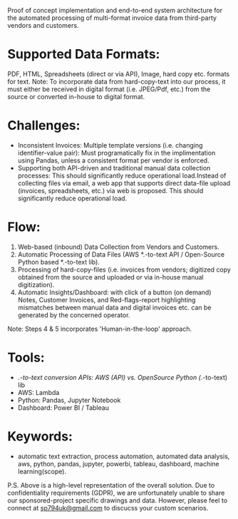 Proof of concept implementation and end-to-end system architecture for the automated processing of multi-format invoice data from third-party vendors and customers.

# Supported Data Formats: 
PDF, HTML, Spreadsheets (direct or via API), Image, hard copy etc. formats for text.
Note: To incorporate data from hard-copy-text into our process, it must either be received in digital format (i.e. JPEG/Pdf, etc.) from the source or converted in-house to digital format.

# Challenges:
- Inconsistent Invoices: Multiple template versions (i.e. changing identifier-value pair): Must programatically fix in the implimentation using Pandas, unless a consistent format per vendor is enforced.
- Supporting both API-driven and traditional manual data collection processes: This should significantly reduce operational load.Instead of collecting files via email, a web app that supports direct data-file upload (invoices, spreadsheets, etc.) via web is proposed. This should significantly reduce operational load.

# Flow:
1. Web-based (inbound) Data Collection from Vendors and Customers.
2. Automatic Processing of Data Files (AWS *.-to-text API / Open-Source Python based *.-to-text lib).
3. Processing of hard-copy-files (i.e. invoices from vendors; digitized copy obtained from the source and uploaded or via in-house manual digitization).
4. Automatic Insights/Dashboard: with click of a button (on demand) Notes, Customer Invoices, and Red-flags-report highlighting mismatches between manual data and digital invoices etc. can be generated by the concerned operator.

Note: Steps 4 & 5 incorporates 'Human-in-the-loop' approach.

# Tools:
- *.-to-text conversion APIs: AWS (API) vs. OpenSource Python (*.-to-text) lib
- AWS: Lambda
- Python: Pandas, Jupyter Notebook
- Dashboard: Power BI / Tableau

# Keywords:
- automatic text extraction, process automation, automated data analysis, aws, python, pandas, jupyter, powerbi, tableau, dashboard, machine learning(scope).


P.S. Above is a high-level representation of the overall solution. Due to confidentiality requirements (GDPR), we are unfortunately unable to share our sponsored-project specific drawings and data. However, please feel to connect at sp794uk@gmail.com to discucss your custom scenarios.
